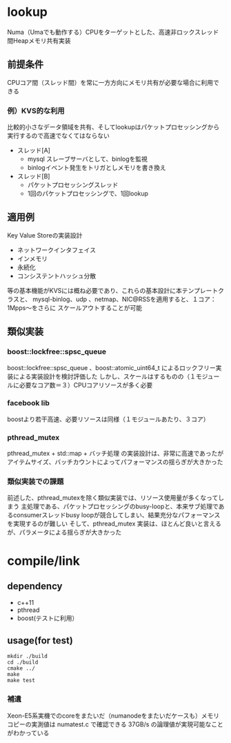 # lookup

Numa（Umaでも動作する）CPUをターゲットとした、高速非ロックスレッド間Heapメモリ共有実装

## 前提条件

CPUコア間（スレッド間）を常に一方方向にメモリ共有が必要な場合に利用できる

### 例）KVS的な利用

比較的小さなデータ領域を共有、そしてlookupはパケットプロセッシングから実行するので高速でなくてはならない

+ スレッド[A]
  + mysql スレーブサーバとして、binlogを監視
  + binlogイベント発生をトリガとしメモリを書き換え
+ スレッド[B]
  + パケットプロセッシングスレッド
  + 1回のパケットプロセッシングで、1回lookup
  

## 適用例

Key Value Storeの実装設計

+ ネットワークインタフェイス
+ インメモリ
+ 永続化
+ コンシステントハッシュ分散

等の基本機能がKVSには概ね必要であり、これらの基本設計に本テンプレートクラスと、
mysql-binlog、udp 、netmap、NIC@RSSを適用すると、１コア：1Mpps〜をさらに
スケールアウトすることが可能

## 類似実装

### boost::lockfree::spsc_queue

boost::lockfree::spsc_queue 、boost::atomic_uint64_t によるロックフリー実装による実装設計を検討評価した
しかし、スケールはするものの（１モジュールに必要なコア数＝３）CPUコアリソースが多く必要

### facebook lib

boostより若干高速、必要リソースは同様（１モジュールあたり、３コア）

### pthread_mutex 

pthread_mutex + std::map + バッチ処理 の実装設計は、非常に高速であったが
アイテムサイズ、バッチカウントによってパフォーマンスの揺らぎが大きかった

### 類似実装での課題

前述した、pthread_mutexを除く類似実装では、リソース使用量が多くなってしまう
主処理である、パケットプロセッシングのbusy-loopと、本来サブ処理であるconsumerスレッドbusy loopが競合してしまい、結果充分なパフォーマンスを実現するのが難しい
そして、pthread_mutex 実装は、ほとんど良いと言えるが、パラメータによる揺らぎが大きかった


# compile/link
## dependency
+ c++11
+ pthread
+ boost(テストに利用）

## usage(for test)
```
mkdir ./build
cd ./build
cmake ../
make
make test
```


### 補遺
Xeon-E5系実機でのcoreをまたいだ（numanodeをまたいだケースも）メモリコピーの実測値は numatest.c で確認できる
37GB/s の論理値が実現可能なことがわかっている

